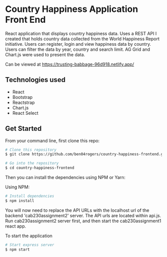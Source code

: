 # Country Happiness Application Front End

React application that displays country happiness data. Uses a REST API I created that holds country data collected from the World Happiness Report initiative. Users can register, login and view happiness data by country. Users can filter the data by year, country and search limit. AG Grid and Chart.js were used to present the data.

Can be viewed at https://trusting-babbage-96d918.netlify.app/

## Technologies used

- React
- Bootstrap
- Reactstrap
- Chart.js
- React Select

## Get Started

From your command line, first clone this repo:

```bash
# Clone this repository
$ git clone https://github.com/ben04rogers/country-happiness-frontend.git

# Go into the repository
$ cd country-happiness-frontend
```

Then you can install the dependencies using NPM or Yarn:

Using NPM: 

```bash
# Install dependencies
$ npm install
```

You will now need to replace the API URLs with the localhost url of the backend 'cab230assignment2' server. The API urls are located within api.js. Run cab230assignment2 server first, and then start the cab230assignment1 react app.

To start the application

```bash
# Start express server
$ npm start
```
